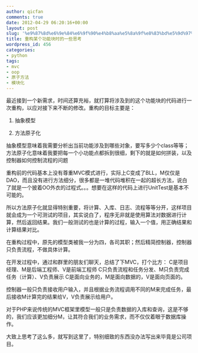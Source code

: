 ```yaml
---
author: qicfan
comments: true
date: 2012-04-29 06:20:16+00:00
layout: post
slug: '%e9%87%8d%e6%9e%84%e6%9f%90%e4%b8%aa%e5%8a%9f%e8%83%bd%e5%9d%97%e6%97%b6%e7%9a%84%e4%b8%80%e4%ba%9b%e6%80%9d%e8%80%83'
title: 重构某个功能块时的一些思考
wordpress_id: 456
categories:
- python
tags:
- mvc
- oop
- 原子方法
- 模块化
---
```


最近接到一个新需求，时间还算充裕，就打算将涉及到的这个功能块的代码进行一次重构，以应对接下来不断的修改。重构的目标主要是：



	
  1. 抽象模型

	
  2. 方法原子化


抽象模型意味着我需要分析出当前功能涉及到哪些对象，要写多少个class等等；方法原子化意味着我要把每一个小功能点都拆到很细，剩下的就是如何拼装，以及控制器如何控制流程的问题

重构前的代码基本上没有尊重MVC模式进行，实际上C变成了BLL，M仅仅是DAO，而且没有进行方法细分，很多都是一堆代码堆积在一起的超长方法，说白了就是一个披着OO外衣的过程式。。。想要在这样的代码上进行UnitTest是基本不可能的。

所以方法原子化就显得特别重要，将计算、入库、日志、流程等等分开，这样项目就会成为一个可测试的项目，其实说白了，程序无非就是使用算法对数据进行计算，然后返回结果。我们一般测试的也是计算的过程，输入一个值，用正确结果和计算结果对比。

在重构过程中，原先的模型类被我一分为四，各司其职；然后精简控制器，控制器只负责流程，不做具体计算。

在开发过程中，通过和群里的朋友们聊天，总结了下MVC，打个比方：
C是项目经理、M是后端工程师、V是前端工程师
C只负责流程和任务分发、M只负责完成任务（计算）、V负责展示
C是面向业务的，M是面向数据的，V是面向页面的。

控制器一般只负责接收用户输入，并且根据业务流程调用不同的M来完成任务，最后接收M计算完的结果给V，V负责展示给用户。

对于PHP来说传统的MVC框架里模型一般只是负责数据的入库和查询，这是不够的，我们应该更加细分M，让其符合我们的业务需求，而不仅仅着眼于数据库操作。

大致上思考了这么多，就写到这里了，特别细致的东西没办法写出来毕竟是公司项目。
